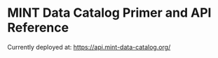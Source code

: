 # MINT Data Catalog Primer and API Reference

Currently deployed at: https://api.mint-data-catalog.org/
